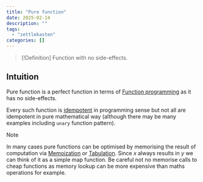 ```yaml
---
title: "Pure function"
date: 2025-02-14
description: ""
tags: 
  - "zettlekasten"
categories: []
---
```


> [!Definition]
> Function with no side-effects. 

## Intuition

Pure function is a perfect function in terms of [Function programming](Function%20programming) as it has no side-effects. 

Every such function is [idempotent](Idempotence.md) in programming sense but not all are idempotent in pure mathematical way (although there may be many examples including `unary` function pattern).

> [!Note]
> In many cases pure functions can be optimised by memorising the result of computation via [Memoization](Memoization.md) or [Tabulation](Tabulation.md). Since $x$ always results in $y$ we can think of it as a simple map function. Be careful not no memorise calls to cheap functions as memory lookup can be more expensive than maths operations for example.
